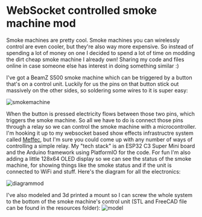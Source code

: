 # WebSocket controlled smoke machine mod
Smoke machines are pretty cool. Smoke machines you can wirelessly control are even cooler, but they're also way more expensive. So instead of spending a lot of money on one I decided to spend a lot of time on modding the dirt cheap smoke machine I already own! Sharing my code and files online in case someone else has interest in doing something similar :)


I've got a BeamZ S500 smoke machine which can be triggered by a button that's on a control unit. Luckily for us the pins on that button stick out massively on the other sides, so soldering some wires to it is super easy:

![smokemachine](https://github.com/user-attachments/assets/b76ad1ca-e51b-4261-9ecb-4a23feef477f)

When the button is pressed electricity flows between those two pins, which triggers the smoke machine. So all we have to do is connect those pins through a relay so we can control the smoke machine with a microcontroller. I'm hooking it up to my websocket based show effects infrastructre system called [Meffec](https://github.com/BreakTools/Meffec), but I'm sure you could come up with any number of ways of controlling a simple relay. My "tech stack" is an ESP32 C3 Super Mini board and the Arduino framework using PlatformIO for the code. For fun I'm also adding a little 128x64 OLED display so we can see the status of the smoke machine, for showing things like the smoke status and if the unit is connected to WiFi and stuff. Here's the diagram for all the electronics:

![diagrammod](https://github.com/user-attachments/assets/63c92d44-0df3-4f48-ad2d-30526e5cbd90)

I've also modeled and 3d printed a mount so I can screw the whole system to the bottom of the smoke machine's control unit (STL and FreeCAD file can be found in the resources folder):
![model](https://github.com/user-attachments/assets/6241a9f9-74c8-4e27-bf93-9fc28dc33b93)

